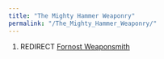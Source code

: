 ```yaml
---
title: "The Mighty Hammer Weaponry"
permalink: "/The_Mighty_Hammer_Weaponry/"
---
```


1.  REDIRECT [Fornost Weaponsmith](Fornost_Weaponsmith "wikilink")